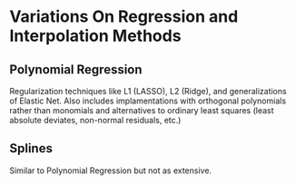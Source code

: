# Variations On Regression and Interpolation Methods

## Polynomial Regression
Regularization techniques like L1 (LASSO), L2 (Ridge), and generalizations of Elastic Net.
Also includes implamentations with orthogonal polynomials rather than monomials and alternatives 
to ordinary least squares (least absolute deviates, non-normal residuals, etc.)

## Splines 
Similar to Polynomial Regression but not as extensive. 
